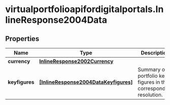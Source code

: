 # virtualportfolioapifordigitalportals.InlineResponse2004Data

## Properties

Name | Type | Description | Notes
------------ | ------------- | ------------- | -------------
**currency** | [**InlineResponse2002Currency**](InlineResponse2002Currency.md) |  | [optional] 
**keyfigures** | [**[InlineResponse2004DataKeyfigures]**](InlineResponse2004DataKeyfigures.md) | Summary of portfolio key figures in the corresponding resolution. | [optional] 


